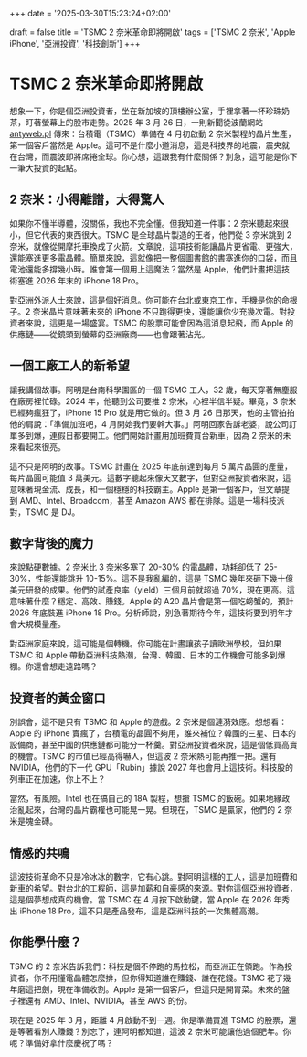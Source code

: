 +++
date = '2025-03-30T15:23:24+02:00'

draft = false
title = 'TSMC 2 奈米革命即將開啟'
tags = ['TSMC 2 奈米', 'Apple iPhone', '亞洲投資', '科技創新']
+++

# TSMC 2 奈米革命即將開啟

想象一下，你是個亞洲投資者，坐在新加坡的頂樓辦公室，手裡拿著一杯珍珠奶茶，盯著螢幕上的股市走勢。2025 年 3 月 26 日，一則新聞從波蘭網站 [antyweb.pl](https://antyweb.pl/tsmc-juz-gotowe-z-litografia-2-nm-pierwszy-klient-to-oczywiscie-apple) 傳來：台積電（TSMC）準備在 4 月初啟動 2 奈米製程的晶片生產，第一個客戶當然是 Apple。這可不是什麼小道消息，這是科技界的地震，震央就在台灣，而震波即將席捲全球。你心想，這跟我有什麼關係？別急，這可能是你下一筆大投資的起點。

## 2 奈米：小得離譜，大得驚人

如果你不懂半導體，沒關係，我也不完全懂。但我知道一件事：2 奈米聽起來很小，但它代表的東西很大。TSMC 是全球晶片製造的王者，他們從 3 奈米跳到 2 奈米，就像從開摩托車換成了火箭。文章說，這項技術能讓晶片更省電、更強大，還能塞進更多電晶體。簡單來說，這就像把一整個圖書館的書塞進你的口袋，而且電池還能多撐幾小時。誰會第一個用上這魔法？當然是 Apple，他們計畫把這技術塞進 2026 年末的 iPhone 18 Pro。

對亞洲外派人士來說，這是個好消息。你可能在台北或東京工作，手機是你的命根子。2 奈米晶片意味著未來的 iPhone 不只跑得更快，還能讓你少充幾次電。對投資者來說，這更是一場盛宴。TSMC 的股票可能會因為這消息起飛，而 Apple 的供應鏈——從鏡頭到螢幕的亞洲廠商——也會跟著沾光。

## 一個工廠工人的新希望

讓我講個故事。阿明是台南科學園區的一個 TSMC 工人，32 歲，每天穿著無塵服在廠房裡忙碌。2024 年，他聽到公司要推 2 奈米，心裡半信半疑。畢竟，3 奈米已經夠瘋狂了，iPhone 15 Pro 就是用它做的。但 3 月 26 日那天，他的主管拍拍他的肩說：「準備加班吧，4 月開始我們要幹大事。」阿明回家告訴老婆，說公司訂單多到爆，連假日都要開工。他們開始計畫用加班費買台新車，因為 2 奈米的未來看起來很亮。

這不只是阿明的故事。TSMC 計畫在 2025 年底前達到每月 5 萬片晶圓的產量，每片晶圓可能值 3 萬美元。這數字聽起來像天文數字，但對亞洲投資者來說，這意味著現金流、成長，和一個穩穩的科技霸主。Apple 是第一個客戶，但文章提到 AMD、Intel、Broadcom，甚至 Amazon AWS 都在排隊。這是一場科技派對，TSMC 是 DJ。

## 數字背後的魔力

來說點硬數據。2 奈米比 3 奈米多塞了 20-30% 的電晶體，功耗卻低了 25-30%，性能還能跳升 10-15%。這不是我亂編的，這是 TSMC 幾年來砸下幾十億美元研發的成果。他們的試產良率（yield）三個月前就超過 70%，現在更高。這意味著什麼？穩定、高效、賺錢。Apple 的 A20 晶片會是第一個吃螃蟹的，預計 2026 年底裝進 iPhone 18 Pro。分析師說，別急著期待今年，這技術要到明年才會大規模量產。

對亞洲家庭來說，這可能是個轉機。你可能在計畫讓孩子讀歐洲學校，但如果 TSMC 和 Apple 帶動亞洲科技熱潮，台灣、韓國、日本的工作機會可能多到爆棚。你還會想走遠路嗎？

## 投資者的黃金窗口

別誤會，這不是只有 TSMC 和 Apple 的遊戲。2 奈米是個漣漪效應。想想看：Apple 的 iPhone 賣瘋了，台積電的晶圓不夠用，誰來補位？韓國的三星、日本的設備商，甚至中國的供應鏈都可能分一杯羹。對亞洲投資者來說，這是個低買高賣的機會。TSMC 的市值已經高得嚇人，但這波 2 奈米熱可能再推一把。還有 NVIDIA，他們的下一代 GPU「Rubin」據說 2027 年也會用上這技術。科技股的列車正在加速，你上不上？

當然，有風險。Intel 也在搞自己的 18A 製程，想搶 TSMC 的飯碗。如果地緣政治亂起來，台灣的晶片霸權也可能晃一晃。但現在，TSMC 是贏家，他們的 2 奈米是塊金磚。

## 情感的共鳴

這波技術革命不只是冷冰冰的數字，它有心跳。對阿明這樣的工人，這是加班費和新車的希望。對台北的工程師，這是加薪和自豪感的來源。對你這個亞洲投資者，這是個夢想成真的機會。當 TSMC 在 4 月按下啟動鍵，當 Apple 在 2026 年秀出 iPhone 18 Pro，這不只是產品發布，這是亞洲科技的一次集體高潮。

## 你能學什麼？

TSMC 的 2 奈米告訴我們：科技是個不停跑的馬拉松，而亞洲正在領跑。作為投資者，你不用懂電晶體怎麼排，但你得知道誰在賺錢、誰在花錢。TSMC 花了幾年磨這把劍，現在準備收割。Apple 是第一個客戶，但這只是開胃菜。未來的盤子裡還有 AMD、Intel、NVIDIA，甚至 AWS 的份。

現在是 2025 年 3 月，距離 4 月啟動不到一週。你是準備買進 TSMC 的股票，還是等著看別人賺錢？別忘了，連阿明都知道，這波 2 奈米可能讓他過個肥年。你呢？準備好拿什麼慶祝了嗎？